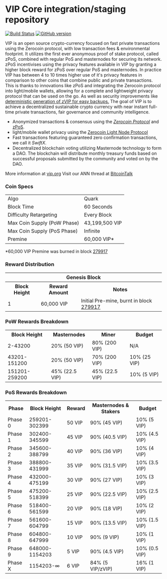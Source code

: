 VIP Core integration/staging repository
=====================================

[![Build Status](https://travis-ci.org/VIP-Project/VIP.svg?branch=master)](https://travis-ci.org/VIP-Project/VIP) [![GitHub version](https://badge.fury.io/gh/VIP-Project%2FVIP.svg)](https://badge.fury.io/gh/VIP-Project%2FVIP)

VIP is an open source crypto-currency focused on fast private transactions using the Zerocoin protocol, with low transaction fees & environmental footprint.  It utilizes the first ever anonymous proof of stake protocol, called zPoS, combined with regular PoS and masternodes for securing its network. zPoS incentivises using the privacy features available in VIP by granting a higher block reward for zPoS over regular PoS and masternodes. In practice VIP has between 4 to 10 times higher use of it's privacy features in comparison to other coins that combine public and private transactions. This is thanks to innovations like zPoS and integrating the Zerocoin protocol into light/mobile wallets, allowing for a complete and lightweight privacy protocol that can be used on the go. As well as security improvements like [deterministic generation of zVIP for easy backups.](https://www.reddit.com/r/vip/comments/8gbjf7/how_to_use_deterministic_zerocoin_generation/)
The goal of VIP is to achieve a decentralized sustainable crypto currency with near instant full-time private transactions, fair governance and community intelligence.
- Anonymized transactions & consensus using the [_Zerocoin Protocol_](http://www.vip.org/zvip) and [zPoS](https://vip.org/zpos/).
- light/mobile wallet privacy using the [Zerocoin Light Node Protocol](https://vip.org/wp-content/uploads/2018/11/Zerocoin_Light_Node_Protocol.pdf)
- Fast transactions featuring guaranteed zero confirmation transactions, we call it _SwiftX_.
- Decentralized blockchain voting utilizing Masternode technology to form a DAO. The blockchain will distribute monthly treasury funds based on successful proposals submitted by the community and voted on by the DAO.

More information at [vip.org](http://www.vip.org) Visit our ANN thread at [BitcoinTalk](http://www.bitcointalk.org/index.php?topic=1262920)

### Coin Specs
<table>
<tr><td>Algo</td><td>Quark</td></tr>
<tr><td>Block Time</td><td>60 Seconds</td></tr>
<tr><td>Difficulty Retargeting</td><td>Every Block</td></tr>
<tr><td>Max Coin Supply (PoW Phase)</td><td>43,199,500 VIP</td></tr>
<tr><td>Max Coin Supply (PoS Phase)</td><td>Infinite</td></tr>
<tr><td>Premine</td><td>60,000 VIP*</td></tr>
</table>

*60,000 VIP Premine was burned in block [279917](http://www.presstab.pw/phpexplorer/VIP/block.php?blockhash=206d9cfe859798a0b0898ab00d7300be94de0f5469bb446cecb41c3e173a57e0)

### Reward Distribution

<table>
<th colspan=4>Genesis Block</th>
<tr><th>Block Height</th><th>Reward Amount</th><th>Notes</th></tr>
<tr><td>1</td><td>60,000 VIP</td><td>Initial Pre-mine, burnt in block <a href="http://www.presstab.pw/phpexplorer/VIP/block.php?blockhash=206d9cfe859798a0b0898ab00d7300be94de0f5469bb446cecb41c3e173a57e0">279917</a></td></tr>
</table>

### PoW Rewards Breakdown

<table>
<th>Block Height</th><th>Masternodes</th><th>Miner</th><th>Budget</th>
<tr><td>2-43200</td><td>20% (50 VIP)</td><td>80% (200 VIP)</td><td>N/A</td></tr>
<tr><td>43201-151200</td><td>20% (50 VIP)</td><td>70% (200 VIP)</td><td>10% (25 VIP)</td></tr>
<tr><td>151201-259200</td><td>45% (22.5 VIP)</td><td>45% (22.5 VIP)</td><td>10% (5 VIP)</td></tr>
</table>

### PoS Rewards Breakdown

<table>
<th>Phase</th><th>Block Height</th><th>Reward</th><th>Masternodes & Stakers</th><th>Budget</th>
<tr><td>Phase 0</td><td>259201-302399</td><td>50 VIP</td><td>90% (45 VIP)</td><td>10% (5 VIP)</td></tr>
<tr><td>Phase 1</td><td>302400-345599</td><td>45 VIP</td><td>90% (40.5 VIP)</td><td>10% (4.5 VIP)</td></tr>
<tr><td>Phase 2</td><td>345600-388799</td><td>40 VIP</td><td>90% (36 VIP)</td><td>10% (4 VIP)</td></tr>
<tr><td>Phase 3</td><td>388800-431999</td><td>35 VIP</td><td>90% (31.5 VIP)</td><td>10% (3.5 VIP)</td></tr>
<tr><td>Phase 4</td><td>432000-475199</td><td>30 VIP</td><td>90% (27 VIP)</td><td>10% (3 VIP)</td></tr>
<tr><td>Phase 5</td><td>475200-518399</td><td>25 VIP</td><td>90% (22.5 VIP)</td><td>10% (2.5 VIP)</td></tr>
<tr><td>Phase 6</td><td>518400-561599</td><td>20 VIP</td><td>90% (18 VIP)</td><td>10% (2 VIP)</td></tr>
<tr><td>Phase 7</td><td>561600-604799</td><td>15 VIP</td><td>90% (13.5 VIP)</td><td>10% (1.5 VIP)</td></tr>
<tr><td>Phase 8</td><td>604800-647999</td><td>10 VIP</td><td>90% (9 VIP)</td><td>10% (1 VIP)</td></tr>
<tr><td>Phase 9</td><td>648000-1154203</td><td>5 VIP</td><td>90% (4.5 VIP)</td><td>10% (0.5 VIP)</td></tr>
<tr><td>Phase X</td><td>1154203-∞</td><td>6 VIP</td><td>84% (5 VIP/zVIP)</td><td>16% (1 VIP)</td></tr>
</table>
